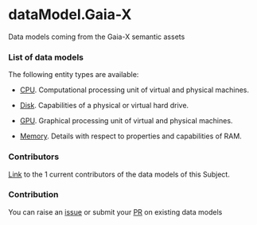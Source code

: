 # dataModel.Gaia-X
Data models coming from the Gaia-X semantic assets

### List of data models

The following entity types are available:
- [CPU](https://github.com/smart-data-models/dataModel.Gaia-X/blob/master/CPU/README.md). Computational processing unit of virtual and physical machines.

- [Disk](https://github.com/smart-data-models/dataModel.Gaia-X/blob/master/Disk/README.md). Capabilities of a physical or virtual hard drive.

- [GPU](https://github.com/smart-data-models/dataModel.Gaia-X/blob/master/GPU/README.md). Graphical processing unit of virtual and physical machines.

- [Memory](https://github.com/smart-data-models/dataModel.Gaia-X/blob/master/Memory/README.md). Details with respect to properties and capabilities of RAM.



### Contributors
[Link](https://github.com/smart-data-models/dataModel.Gaia-X/blob/master/CONTRIBUTORS.yaml) to the 1 current contributors of the data models of this Subject.


### Contribution
You can raise an [issue](https://github.com/smart-data-models/dataModel.Gaia-X/issues) or submit your [PR](https://github.com/smart-data-models/dataModel.Gaia-X/pulls) on existing data models
